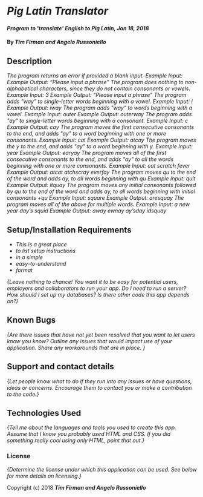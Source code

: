 # _Pig Latin Translator_

#### _Program to 'translate' English to Pig Latin, Jan 18, 2018_

#### By _**Tim Firman and Angelo Russoniello**_

## Description
_The program returns an error if provided a blank input.
Example Input:
Example Output: “Please input a phrase”
The program does nothing to non-alphabetical characters, since they do not contain consonants or vowels.
Example Input: 3
Example Output: “Please input a phrase”
The program adds "way" to single-letter words beginning with a vowel.
Example Input: i
Example Output: iway
The program adds "way" to words beginning with a vowel.
Example Input: outer
Example Output: outerway
The program adds "ay" to single-letter words beginning with a consonant.
Example Input: c
Example Output: cay
The program moves the first consecutive consonants to the end, and adds "ay" to a word beginning with one or more consonants.
Example Input: cat
Example Output: atcay
The program moves the y to the end, and adds "ay" to a word beginning with y.
Example Input: year
Example Output: earyay
The program moves all of the first consecutive consonants to the end, and adds "ay" to all the words beginning with one or more consonants.
Example Input: cat scratch fever
Example Output: atcat atchscray everfay
The program moves qu to the end of the word and adds ay, to all words beginning with qu
Example Input: quit
Example Output: itquay
The program moves any initial consonants followed by qu to the end of the word and adds ay, to all words beginning with initial consonants +qu
Example Input: square
Example Output: aresquay
The program moves all of the above for multiple words.
Example Input: a new year day’s squid
Example Output: away ewnay ay’sday idsquay_


## Setup/Installation Requirements

* _This is a great place_
* _to list setup instructions_
* _in a simple_
* _easy-to-understand_
* _format_

_{Leave nothing to chance! You want it to be easy for potential users, employers and collaborators to run your app. Do I need to run a server? How should I set up my databases? Is there other code this app depends on?}_

## Known Bugs

_{Are there issues that have not yet been resolved that you want to let users know you know?  Outline any issues that would impact use of your application.  Share any workarounds that are in place. }_

## Support and contact details

_{Let people know what to do if they run into any issues or have questions, ideas or concerns.  Encourage them to contact you or make a contribution to the code.}_

## Technologies Used

_{Tell me about the languages and tools you used to create this app. Assume that I know you probably used HTML and CSS. If you did something really cool using only HTML, point that out.}_

### License

*{Determine the license under which this application can be used.  See below for more details on licensing.}*

Copyright (c) 2018 **_Tim Firman and Angelo Russoniello_**
